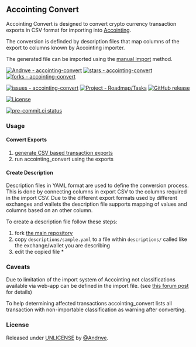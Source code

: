 ## Accointing Convert

Accointing Convert is designed to convert crypto currency transaction exports in CSV format for importing into [Accointing](https://accointing.com).

The conversion is definded by description files that map columns of the export to columns known by Accointing importer.

The generated file can be imported using the [manual import](https://hub.accointing.com/our-crypto-platform/connecting-your-exchange/import-accointing-com-data-faqs) method.

[![Andrwe - accointing-convert](https://img.shields.io/static/v1?label=Andrwe&message=accointing-convert&color=blue&logo=github)](https://github.com/Andrwe/accointing-convert "Go to GitHub repo")
[![stars - accointing-convert](https://img.shields.io/github/stars/Andrwe/accointing-convert?style=social)](https://github.com/Andrwe/accointing-convert)
[![forks - accointing-convert](https://img.shields.io/github/forks/Andrwe/accointing-convert?style=social)](https://github.com/Andrwe/accointing-convert)

[![issues - accointing-convert](https://img.shields.io/github/issues/Andrwe/accointing-convert)](https://github.com/Andrwe/accointing-convert/issues)
[![Project - Roadmap/Tasks](https://img.shields.io/badge/Project-Roadmap%2FTasks-2ea44f?logo=github)](https://github.com/users/Andrwe/projects/1/views/1)
[![GitHub release](https://img.shields.io/github/release/Andrwe/accointing-convert?include_prereleases=&sort=semver&color=blue)](https://github.com/Andrwe/accointing-convert/releases/)

[![License](https://img.shields.io/badge/License-UNLICENSE-blue)](#license)

[![pre-commit.ci status](https://results.pre-commit.ci/badge/github/Andrwe/accointing-convert/main.svg)](https://results.pre-commit.ci/latest/github/Andrwe/accointing-convert/main)

### Usage

#### Convert Exports

1. [generate CSV based transaction exports](./generate_csv/)
1. run accointing_convert using the exports

#### Create Description

Description files in YAML format are used to define the conversion process.
This is done by connecting columns in export CSV to the columns required in the import CSV.
Due to the different export formats used by different exchanges and wallets the description file supports mapping of values and columns based on an other column.

To create a description file follow these steps:

1. fork [the main repository](https://github.com/Andrwe/accointing-convert/)
1. copy `descriptions/sample.yaml` to a file within `descriptions/` called like the exchange/wallet you are describing
1. edit the copied file
   *

### Caveats

Due to limitation of the import system of Accointing not classifications available via web-app can be defined in the import file. (see [this forum post](https://community.accointing.com/t/classification-value-confusion-doc-vs-template-vs-import/8559) for details)

To help determining affected transactions accointing_convert lists all transaction with non-importable classification as warning after converting.


### License

Released under [UNLICENSE](/LICENSE) by [@Andrwe](https://github.com/Andrwe).
